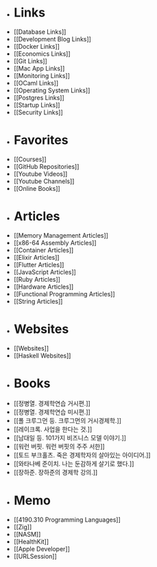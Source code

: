 - # Links
- [[Database Links]]
- [[Development Blog Links]]
- [[Docker Links]]
- [[Economics Links]]
- [[Git Links]]
- [[Mac App Links]]
- [[Monitoring Links]]
- [[OCaml Links]]
- [[Operating System Links]]
- [[Postgres Links]]
- [[Startup Links]]
- [[Security Links]]
- # Favorites
- [[Courses]]
- [[GitHub Repositories]]
- [[Youtube Videos]]
- [[Youtube Channels]]
- [[Online Books]]
- # Articles
- [[Memory Management Articles]]
- [[x86-64 Assembly Articles]]
- [[Container Articles]]
- [[Elixir Articles]]
- [[Flutter Articles]]
- [[JavaScript Articles]]
- [[Ruby Articles]]
- [[Hardware Articles]]
- [[Functional Programming Articles]]
- [[String Articles]]
- # Websites
- [[Websites]]
- [[Haskell Websites]]
- # Books
- [[정병열. 경제학연습 거시편.]]
- [[정병열. 경제학연습 미시편.]]
- [[폴 크루그먼 등. 크루그먼의 거시경제학.]]
- [[레이크록. 사업을 한다는 것.]]
- [[남대일 등. 101가지 비즈니스 모델 이야기.]]
- [[워런 버핏. 워런 버핏의 주주 서한]]
- [[토드 부크홀츠. 죽은 경제학자의 살아있는 아이디어.]]
- [[와타나베 준이치. 나는 둔감하게 살기로 했다.]]
- [[장하준. 장하준의 경제학 강의.]]
- # Memo
- [[4190.310 Programming Languages]]
- [[Zig]]
- [[NASM]]
- [[HealthKit]]
- [[Apple Developer]]
- [[URLSession]]